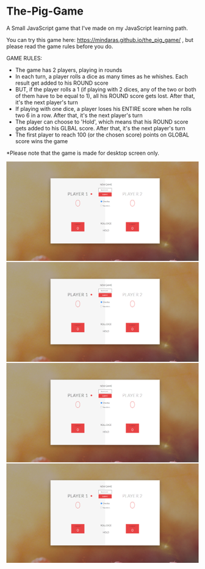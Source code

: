 # The-Pig-Game
A Small JavaScript game that I've made on my JavaScript learning path.

You can try this game here: https://mindaras.github.io/the_pig_game/ , but please read the game rules before you do.

GAME RULES:

- The game has 2 players, playing in rounds
- In each turn, a player rolls a dice as many times as he whishes. Each result get added to his ROUND score
- BUT, if the player rolls a 1 (if playing with 2 dices, any of the two or both of them have to be equal to 1), all his ROUND score gets lost. After that, it's the next player's turn
- If playing with one dice, a player loses his ENTIRE score when he rolls two 6 in a row. After that, it's the next player's turn
- The player can choose to 'Hold', which means that his ROUND score gets added to his GLBAL score. After that, it's the next player's turn
- The first player to reach 100 (or the chosen score) points on GLOBAL score wins the game

*Please note that the game is made for desktop screen only.

![Alt text](screenshots/1.png?raw=true)
![Alt text](screenshots/1.png?raw=true)
![Alt text](screenshots/1.png?raw=true)
![Alt text](screenshots/1.png?raw=true)
